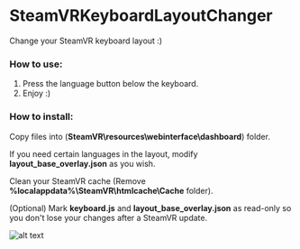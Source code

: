 # SteamVRKeyboardLayoutChanger
Change your SteamVR keyboard layout :)

### How to use:
1. Press the language button below the keyboard.
2. Enjoy :)

### How to install:
Copy files into (**SteamVR\resources\webinterface\dashboard**) folder.

If you need certain languages in the layout, modify **layout_base_overlay.json** as you wish.

Clean your SteamVR cache (Remove **%localappdata%\SteamVR\htmlcache\Cache** folder).

(Optional) Mark **keyboard.js** and **layout_base_overlay.json** as read-only so you don't lose your changes after a SteamVR update.

![alt text](https://i.imgur.com/uGSCAGR.png)
